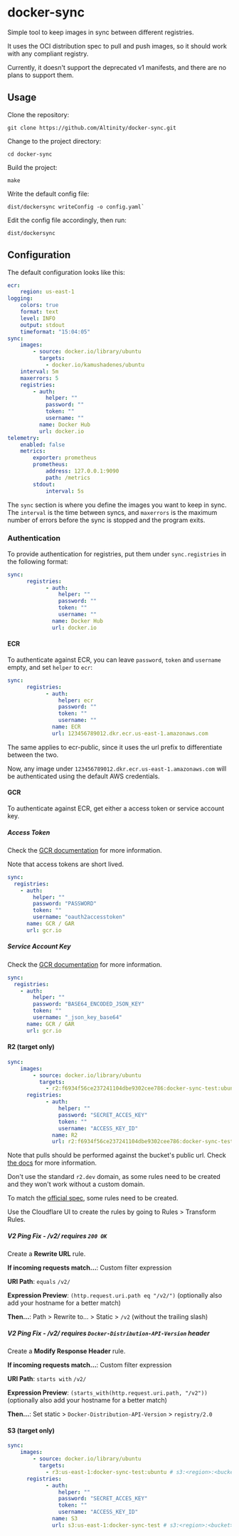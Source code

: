# docker-sync

Simple tool to keep images in sync between different registries.

It uses the OCI distribution spec to pull and push images, so it should work with any compliant registry.

Currently, it doesn't support the deprecated v1 manifests, and there are no plans to support them.

## Usage

Clone the repository:

```console
git clone https://github.com/Altinity/docker-sync.git
```

Change to the project directory:

```console
cd docker-sync
```

Build the project:

```console
make
```

Write the default config file:

```console
dist/dockersync writeConfig -o config.yaml`
```

Edit the config file accordingly, then run:

```console
dist/dockersync
```

## Configuration

The default configuration looks like this: 

```yaml
ecr:
    region: us-east-1
logging:
    colors: true
    format: text
    level: INFO
    output: stdout
    timeformat: "15:04:05"
sync:
    images:
        - source: docker.io/library/ubuntu
          targets:
            - docker.io/kamushadenes/ubuntu
    interval: 5m
    maxerrors: 5
    registries:
        - auth:
            helper: ""
            password: ""
            token: ""
            username: ""
          name: Docker Hub
          url: docker.io
telemetry:
    enabled: false
    metrics:
        exporter: prometheus
        prometheus:
            address: 127.0.0.1:9090
            path: /metrics
        stdout:
            interval: 5s
```

The `sync` section is where you define the images you want to keep in sync. The `interval` is the time between syncs, and `maxerrors` is the maximum number of errors before the sync is stopped and the program exits.

### Authentication

To provide authentication for registries, put them under `sync.registries` in the following format:

```yaml
sync:
      registries:
            - auth:
                helper: "" 
                password: ""
                token: ""
                username: ""
              name: Docker Hub
              url: docker.io
```

#### ECR

To authenticate against ECR, you can leave `password`, `token` and `username` empty, and set `helper` to `ecr`:

```yaml
sync:
      registries:
            - auth:
                helper: ecr
                password: ""
                token: ""
                username: ""
              name: ECR
              url: 123456789012.dkr.ecr.us-east-1.amazonaws.com
```

The same applies to ecr-public, since it uses the url prefix to differentiate between the two.

Now, any image under `123456789012.dkr.ecr.us-east-1.amazonaws.com` will be authenticated using the default AWS credentials.

#### GCR

To authenticate against ECR, get either a access token or service account key.

##### Access Token

Check the [GCR documentation](https://cloud.google.com/artifact-registry/docs/docker/authentication#token) for more information.

Note that access tokens are short lived.

```yaml
sync:
  registries:
    - auth:
        helper: ""
        password: "PASSWORD"
        token: ""
        username: "oauth2accesstoken"
      name: GCR / GAR
      url: gcr.io
```

##### Service Account Key

Check the [GCR documentation](https://cloud.google.com/artifact-registry/docs/docker/authentication#json-key) for more information.

```yaml
sync:
  registries:
    - auth:
        helper: ""
        password: "BASE64_ENCODED_JSON_KEY"
        token: ""
        username: "_json_key_base64"
      name: GCR / GAR
      url: gcr.io
```

#### R2 (target only)

```yaml
sync:
    images:
        - source: docker.io/library/ubuntu
          targets:
            - r2:f6934f56ce237241104dbe9302cee786:docker-sync-test:ubuntu # r2:<endpoint>:<bucket>:<image>
      registries:
            - auth:
                helper: "" 
                password: "SECRET_ACCES_KEY"
                token: ""
                username: "ACCESS_KEY_ID"
              name: R2
              url: r2:f6934f56ce237241104dbe9302cee786:docker-sync-test # r2:<endpoint>:<bucket>
```

Note that pulls should be performed against the bucket's public url. Check [the docs](https://developers.cloudflare.com/r2/buckets/public-buckets/#enable-managed-public-access) for more information.

Don't use the standard `r2.dev` domain, as some rules need to be created and they won't work without a custom domain.

To match the [official spec](https://github.com/openshift/docker-distribution/blob/master/docs/spec/api.md#api-version-check), some rules need to be created.

Use the Cloudflare UI to create the rules by going to Rules > Transform Rules.

##### V2 Ping Fix - /v2/ requires `200 OK`

Create a **Rewrite URL** rule.

**If incoming requests match...**: Custom filter expression

**URI Path**: `equals` `/v2/`

**Expression Preview**: `(http.request.uri.path eq "/v2/")` (optionally also add your hostname for a better match)

**Then...**: Path > Rewrite to... > Static > `/v2` (without the trailing slash)

##### V2 Ping Fix - /v2/ requires `Docker-Distribution-API-Version` header

Create a **Modify Response Header** rule.

**If incoming requests match...**: Custom filter expression

**URI Path**: `starts with` `/v2/`

**Expression Preview**: `(starts_with(http.request.uri.path, "/v2"))` (optionally also add your hostname for a better match)

**Then...**: Set static > `Docker-Distribution-API-Version` > `registry/2.0`

#### S3 (target only)

```yaml
sync:
    images:
        - source: docker.io/library/ubuntu
          targets:
            - r3:us-east-1:docker-sync-test:ubuntu # s3:<region>:<bucket>:<image>
      registries:
            - auth:
                helper: "" 
                password: "SECRET_ACCES_KEY"
                token: ""
                username: "ACCESS_KEY_ID"
              name: S3
              url: s3:us-east-1:docker-sync-test # s3:<region>:<bucket>
```

